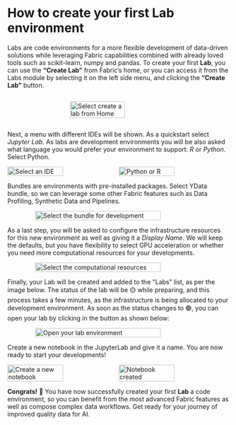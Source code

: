 # How to create your first Lab environment

Labs are code environments for a more flexible development of data-driven solutions while leveraging Fabric capabilities
combined with already loved tools such as scikit-learn, numpy and pandas.
To create your first **Lab**, you can use the **“Create Lab”** from Fabric’s home, or you can access it from the Labs
module by selecting it on the left side menu, and clicking the **“Create Lab”** button.

<div style="display: flex; justify-content: center;align-items: center;">
    <p>
        <img src="/assets/quickstart/create_lab/create_lab.webp" alt="Select create a lab from Home" style="width: 75%;">
    </p>
</div>

Next, a menu with different IDEs will be shown. As a quickstart select *Jupyter Lab*. As labs are development environments
you will be also asked what language you would prefer your environment to support: *R* or *Python*. Select Python.

<div style="display: flex; justify-content: center;align-items: center;">
    <img src="/assets/quickstart/create_lab/select_ide.webp" alt="Select an IDE" style="width: 50%;">
    <img src="/assets/quickstart/create_lab/select_language.webp" alt="Python or R" style="width: 50%;">
</div>

Bundles are environments with pre-installed packages. Select YData bundle, so we can leverage some other Fabric features
such as Data Profiling, Synthetic Data and Pipelines.

<div style="display: flex; justify-content: center;align-items: center;">
    <img src="/assets/quickstart/create_lab/select_bundle.webp" alt="Select the bundle for development" style="width: 75%;">
</div>

As a last step, you will be asked to configure the infrastructure resources for this new environment as well as giving it
a *Display Name*. We will keep the defaults,
but you have flexibility to select GPU acceleration or whether you need more computational resources for your developments.

<div style="display: flex; justify-content: center;align-items: center;">
    <img src="/assets/quickstart/create_lab/select_infrastructure.webp" alt="Select the computational resources" style="width: 75%;">
</div>

Finally, your Lab will be created and added to the "Labs" list, as per the image below. The status of the lab will be
🟡 while preparing, and this process takes a few minutes, as the infrastructure is being allocated to your development environment.
As soon as the status changes to 🟢, you can open your lab by clicking in the button as shown below:

<div style="display: flex; justify-content: center;align-items: center;">
    <img src="/assets/quickstart/create_lab/open_lab.webp" alt="Open your lab environment" style="width: 75%;">
</div>

Create a new notebook in the JupyterLab and give it a name. You are now ready to start your developments!

<div style="display: flex; justify-content: center;align-items: center;">
    <img src="/assets/quickstart/create_lab/notebook_creation.webp" alt="Create a new notebook" style="width: 50%;">
    <img src="/assets/quickstart/create_lab/notebook_created.webp" alt="Notebook created" style="width: 50%;">
</div>

**Congrats!** 🚀 You have now successfully created your first **Lab** a code environment, so you can benefit from the most
advanced Fabric features as well as compose complex data workflows.
Get ready for your journey of improved quality data for AI.
